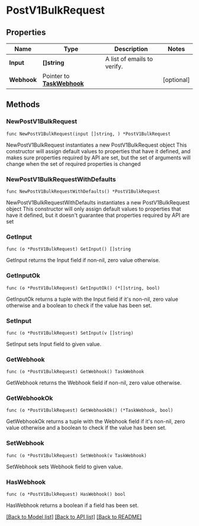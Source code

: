 # PostV1BulkRequest

## Properties

Name | Type | Description | Notes
------------ | ------------- | ------------- | -------------
**Input** | **[]string** | A list of emails to verify. | 
**Webhook** | Pointer to [**TaskWebhook**](TaskWebhook.md) |  | [optional] 

## Methods

### NewPostV1BulkRequest

`func NewPostV1BulkRequest(input []string, ) *PostV1BulkRequest`

NewPostV1BulkRequest instantiates a new PostV1BulkRequest object
This constructor will assign default values to properties that have it defined,
and makes sure properties required by API are set, but the set of arguments
will change when the set of required properties is changed

### NewPostV1BulkRequestWithDefaults

`func NewPostV1BulkRequestWithDefaults() *PostV1BulkRequest`

NewPostV1BulkRequestWithDefaults instantiates a new PostV1BulkRequest object
This constructor will only assign default values to properties that have it defined,
but it doesn't guarantee that properties required by API are set

### GetInput

`func (o *PostV1BulkRequest) GetInput() []string`

GetInput returns the Input field if non-nil, zero value otherwise.

### GetInputOk

`func (o *PostV1BulkRequest) GetInputOk() (*[]string, bool)`

GetInputOk returns a tuple with the Input field if it's non-nil, zero value otherwise
and a boolean to check if the value has been set.

### SetInput

`func (o *PostV1BulkRequest) SetInput(v []string)`

SetInput sets Input field to given value.


### GetWebhook

`func (o *PostV1BulkRequest) GetWebhook() TaskWebhook`

GetWebhook returns the Webhook field if non-nil, zero value otherwise.

### GetWebhookOk

`func (o *PostV1BulkRequest) GetWebhookOk() (*TaskWebhook, bool)`

GetWebhookOk returns a tuple with the Webhook field if it's non-nil, zero value otherwise
and a boolean to check if the value has been set.

### SetWebhook

`func (o *PostV1BulkRequest) SetWebhook(v TaskWebhook)`

SetWebhook sets Webhook field to given value.

### HasWebhook

`func (o *PostV1BulkRequest) HasWebhook() bool`

HasWebhook returns a boolean if a field has been set.


[[Back to Model list]](../README.md#documentation-for-models) [[Back to API list]](../README.md#documentation-for-api-endpoints) [[Back to README]](../README.md)


